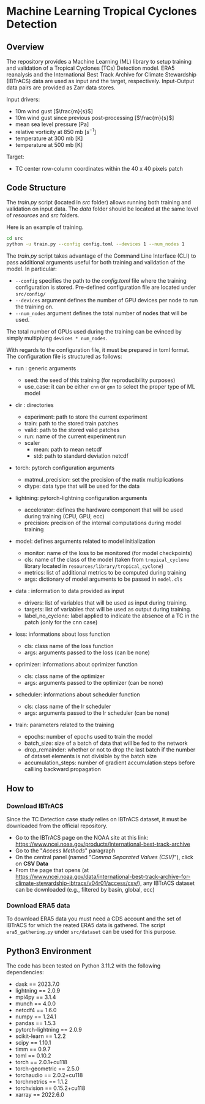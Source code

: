# Machine Learning Tropical Cyclones Detection

## Overview
The repository provides a Machine Learning (ML) library to setup training and validation of a Tropical Cyclones (TCs) Detection model. ERA5 reanalysis and the International Best Track Archive for Climate Stewardship (IBTrACS) data are used as input and the target, respectively. Input-Output data pairs are provided as Zarr data stores.

Input drivers:
- 10m wind gust  [$\frac{m}{s}$]
- 10m wind gust since previous post-processing [$\frac{m}{s}$]
- mean sea level pressure [Pa]
- relative vorticity at 850 mb [$s^{-1}$]
- temperature at 300 mb [K]
- temperature at 500 mb [K]

Target:
- TC center row-column coordinates within the 40 x 40 pixels patch 

## Code Structure

The _train.py_ script (located in _src_ folder) allows running both training and validation on input data. The _data_ folder should be located at the same level of _resources_ and _src_ folders. 

Here is an example of training.

```bash
cd src
python -u train.py --config config.toml --devices 1 --num_nodes 1
```
The _train.py_ script takes advantage of the Command Line Interface (CLI) to pass additional arguments useful for both training and validation of the model. In particular:

- `--config` specifies the path to the *config.toml* file where the training configuration is stored. Pre-defined configuration file are located under `src/config/`
- `--devices` argument defines the number of GPU devices per node to run the training on.
- `--num_nodes` argument defines the total number of nodes that will be used.

The total number of GPUs used during the training can be evinced by simply multiplying `devices * num_nodes`.

With regards to the configuration file, it must be prepared in toml format. The configuration file is structured as follows:

- run : generic arguments
    - seed: the seed of this training (for reproducibility purposes)
    - use_case: it can be either `cnn` or `gnn` to select the proper type of ML model

- dir : directories
    - experiment: path to store the current experiment
    - train: path to the stored train patches
    - valid: path to the stored valid patches
    - run: name of the current experiment run
    - scaler
        - mean: path to mean netcdf
        - std: path to standard deviation netcdf

- torch: pytorch configuration arguments
    - matmul_precision: set the precision of the matix multiplications
    - dtype: data type that will be used for the data

- lightning: pytorch-lightning configuration arguments
    - accelerator: defines the hardware component that will be used during training (CPU, GPU, ecc)
    - precision: precision of the internal computations during model training

- model: defines arguments related to model initialization
    - monitor: name of the loss to be monitored (for model checkpoints)
    - cls: name of the class of the model (taken from `tropical_cyclone` library located in `resources/library/tropical_cyclone`)
    - metrics: list of additional metrics to be computed during training
    - args: dictionary of model arguments to be passed in `model.cls`

- data : information to data provided as input
    - drivers: list of variables that will be used as input during training.
    - targets: list of variables that will be used as output during training.
    - label_no_cyclone: label applied to indicate the absence of a TC in the patch (only for the cnn case)

- loss: informations about loss function
    - cls: class name of the loss function
    - args: arguments passed to the loss (can be none)
- oprimizer: informations about oprimizer function
    - cls: class name of the optimizer
    - args: arguments passed to the optimizer (can be none)
- scheduler: informations about scheduler function
    - cls: class name of the lr scheduler
    - args: arguments passed to the lr scheduler (can be none)

- train: parameters related to the training
    - epochs: number of epochs used to train the model
    - batch_size: size of a batch of data that will be fed to the network
    - drop_remainder: whether or not to drop the last batch if the number of dataset elements is not divisible by the batch size
    - accumulation_steps: number of gradient accumulation steps before calliing backward propagation
 
## How to

### Download IBTrACS

Since the TC Detection case study relies on IBTrACS dataset, it must be downloaded from the official repository. 

- Go to the IBTrACS page on the NOAA site at this link: https://www.ncei.noaa.gov/products/international-best-track-archive
- Go to the "_Access Methods_" paragraph
- On the central panel (named "_Comma Separated Values (CSV)_"), click on **CSV Data**
- From the page that opens (at https://www.ncei.noaa.gov/data/international-best-track-archive-for-climate-stewardship-ibtracs/v04r01/access/csv/), any IBTrACS dataset can be downloaded (e.g., filtered by basin, global, ecc)

### Download ERA5 data

To download ERA5 data you must need a CDS account and the set of IBTrACS for which the reated ERA5 data is gathered. The script `era5_gathering.py` under `src/dataset` can be used for this purpose.

## Python3 Environment 
The code has been tested on Python 3.11.2 with the following dependencies:

- dask == 2023.7.0
- lightning == 2.0.9
- mpi4py == 3.1.4
- munch == 4.0.0
- netcdf4 == 1.6.0
- numpy == 1.24.1
- pandas == 1.5.3
- pytorch-lightning == 2.0.9
- scikit-learn == 1.2.2
- scipy == 1.10.1
- timm == 0.9.7
- toml == 0.10.2
- torch == 2.0.1+cu118
- torch-geometric == 2.5.0
- torchaudio == 2.0.2+cu118
- torchmetrics == 1.1.2
- torchvision == 0.15.2+cu118
- xarray == 2022.6.0
